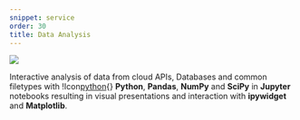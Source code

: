 ```yaml
---
snippet: service
order: 30
title: Data Analysis
---
```


![](data-analysis.png)

Interactive analysis of data from cloud APIs, Databases and common filetypes with !Icon[python](){} **Python**, **Pandas**, **NumPy** and **SciPy** in **Jupyter** notebooks resulting in visual presentations and interaction with **ipywidget** and **Matplotlib**.
